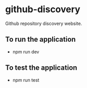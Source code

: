 # github-discovery
Github repository discovery website.

## To run the application
- npm run dev

## To test the application
- npm run test